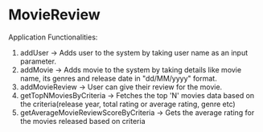 # MovieReview

Application Functionalities:

1. addUser -> Adds user to the system by taking user name as an input parameter.
2. addMovie -> Adds movie to the system by taking details like movie name, its genres and release date in "dd/MM/yyyy" format.
3. addMovieReview -> User can give their review for the movie.
4. getTopNMoviesByCriteria -> Fetches the top 'N' movies data based on the criteria(release year, total rating or average rating, genre etc)
5. getAverageMovieReviewScoreByCriteria -> Gets the average rating for the movies released based on criteria
